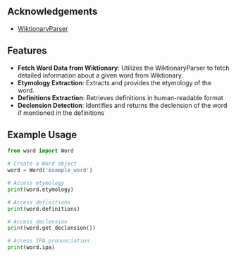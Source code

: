
## Acknowledgements

 - [WiktionaryParser](https://github.com/suyashb95/WiktionaryParser)
 


## Features

- **Fetch Word Data from Wiktionary**: Utilizes the WiktionaryParser to fetch detailed information about a given word from Wiktionary.
- **Etymology Extraction**: Extracts and provides the etymology of the word.
- **Definitions Extraction**: Retrieves definitions in human-readable format
- **Declension Detection**: Identifies and returns the declension of the word if mentioned in the definitions

## Example Usage

```py
from word import Word

# Create a Word object
word = Word('example_word')

# Access etymology
print(word.etymology)

# Access definitions
print(word.definitions)

# Access declension
print(word.get_declension())

# Access IPA pronunciation
print(word.ipa)
```

